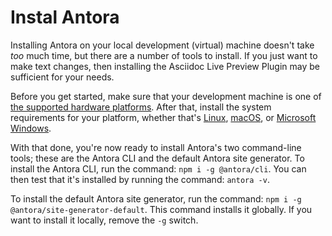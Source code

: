 # Instal Antora

Installing Antora on your local development (virtual) machine doesn't take *too* much time, but there are a number of tools to install.
If you just want to make text changes, then installing the Asciidoc Live Preview Plugin may be sufficient for your needs.

Before you get started, make sure that your development machine is one of [the supported hardware platforms](https://docs.antora.org/antora/1.0/supported-platforms/#platforms).
After that, install the system requirements for your platform, whether that's [Linux](https://docs.antora.org/antora/1.0/install/linux-requirements/), [macOS](https://docs.antora.org/antora/1.0/install/macos-requirements/), or [Microsoft Windows](https://docs.antora.org/antora/1.0/install/windows-requirements/).

With that done, you're now ready to install Antora's two command-line tools; these are the Antora CLI and the default Antora site generator.
To install the Antora CLI, run the command: `npm i -g @antora/cli`.
You can then test that it's installed by running the command: `antora -v`.

To install the default Antora site generator, run the command: `npm i -g @antora/site-generator-default`.
This command installs it globally.
If you want to install it locally, remove the `-g` switch.

